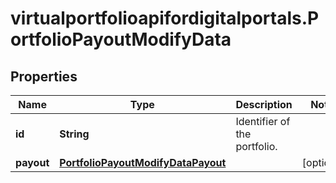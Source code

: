 # virtualportfolioapifordigitalportals.PortfolioPayoutModifyData

## Properties

Name | Type | Description | Notes
------------ | ------------- | ------------- | -------------
**id** | **String** | Identifier of the portfolio. | 
**payout** | [**PortfolioPayoutModifyDataPayout**](PortfolioPayoutModifyDataPayout.md) |  | [optional] 


